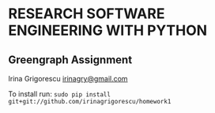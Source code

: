 RESEARCH SOFTWARE ENGINEERING WITH PYTHON
=========================================

Greengraph Assignment
---------------------

Irina Grigorescu
irinagry@gmail.com

To install run: 
```sudo pip install git+git://github.com/irinagrigorescu/homework1```
